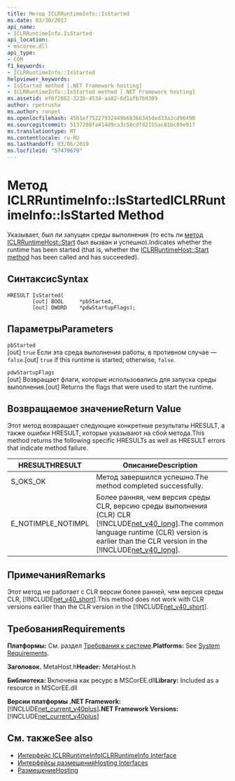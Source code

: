 ```yaml
---
title: Метод ICLRRuntimeInfo::IsStarted
ms.date: 03/30/2017
api_name:
- ICLRRuntimeInfo.IsStarted
api_location:
- mscoree.dll
api_type:
- COM
f1_keywords:
- ICLRRuntimeInfo::IsStarted
helpviewer_keywords:
- IsStarted method [.NET Framework hosting]
- ICLRRuntimeInfo::IsStarted method [.NET Framework hosting]
ms.assetid: ef6f2662-323b-4534-aa82-6d1afb7b9309
author: rpetrusha
ms.author: ronpet
ms.openlocfilehash: 45b1ef75227932449b68366345ded33a2cd96490
ms.sourcegitcommit: 5137208fa414d9ca3c58cdfd2155ac81bc89e917
ms.translationtype: MT
ms.contentlocale: ru-RU
ms.lasthandoff: 03/06/2019
ms.locfileid: "57479679"
---
```

# <a name="iclrruntimeinfoisstarted-method"></a><span data-ttu-id="7977d-102">Метод ICLRRuntimeInfo::IsStarted</span><span class="sxs-lookup"><span data-stu-id="7977d-102">ICLRRuntimeInfo::IsStarted Method</span></span>
<span data-ttu-id="7977d-103">Указывает, был ли запущен среды выполнения (то есть ли [метод ICLRRuntimeHost::Start](../../../../docs/framework/unmanaged-api/hosting/iclrruntimehost-start-method.md) был вызван и успешно).</span><span class="sxs-lookup"><span data-stu-id="7977d-103">Indicates whether the runtime has been started (that is, whether the [ICLRRuntimeHost::Start method](../../../../docs/framework/unmanaged-api/hosting/iclrruntimehost-start-method.md) has been called and has succeeded).</span></span>  
  
## <a name="syntax"></a><span data-ttu-id="7977d-104">Синтаксис</span><span class="sxs-lookup"><span data-stu-id="7977d-104">Syntax</span></span>  
  
```  
HRESULT IsStarted(  
        [out] BOOL     *pbStarted,  
        [out] DWORD    *pdwStartupFlags);  
```  
  
## <a name="parameters"></a><span data-ttu-id="7977d-105">Параметры</span><span class="sxs-lookup"><span data-stu-id="7977d-105">Parameters</span></span>  
 `pbStarted`  
 <span data-ttu-id="7977d-106">[out] `true` Если эта среда выполнения работы, в противном случае — `false`.</span><span class="sxs-lookup"><span data-stu-id="7977d-106">[out] `true` if this runtime is started; otherwise, `false`.</span></span>  
  
 `pdwStartupFlags`  
 <span data-ttu-id="7977d-107">[out] Возвращает флаги, которые использовались для запуска среды выполнения.</span><span class="sxs-lookup"><span data-stu-id="7977d-107">[out] Returns the flags that were used to start the runtime.</span></span>  
  
## <a name="return-value"></a><span data-ttu-id="7977d-108">Возвращаемое значение</span><span class="sxs-lookup"><span data-stu-id="7977d-108">Return Value</span></span>  
 <span data-ttu-id="7977d-109">Этот метод возвращает следующие конкретные результаты HRESULT, а также ошибки HRESULT, которые указывают на сбой метода.</span><span class="sxs-lookup"><span data-stu-id="7977d-109">This method returns the following specific HRESULTs as well as HRESULT errors that indicate method failure.</span></span>  
  
|<span data-ttu-id="7977d-110">HRESULT</span><span class="sxs-lookup"><span data-stu-id="7977d-110">HRESULT</span></span>|<span data-ttu-id="7977d-111">Описание</span><span class="sxs-lookup"><span data-stu-id="7977d-111">Description</span></span>|  
|-------------|-----------------|  
|<span data-ttu-id="7977d-112">S_OK</span><span class="sxs-lookup"><span data-stu-id="7977d-112">S_OK</span></span>|<span data-ttu-id="7977d-113">Метод завершился успешно.</span><span class="sxs-lookup"><span data-stu-id="7977d-113">The method completed successfully.</span></span>|  
|<span data-ttu-id="7977d-114">E_NOTIMPL</span><span class="sxs-lookup"><span data-stu-id="7977d-114">E_NOTIMPL</span></span>|<span data-ttu-id="7977d-115">Более ранняя, чем версия среды CLR, версию среды выполнения (CLR) CLR [!INCLUDE[net_v40_long](../../../../includes/net-v40-long-md.md)].</span><span class="sxs-lookup"><span data-stu-id="7977d-115">The common language runtime (CLR) version is earlier than the CLR version in the [!INCLUDE[net_v40_long](../../../../includes/net-v40-long-md.md)].</span></span>|  
  
## <a name="remarks"></a><span data-ttu-id="7977d-116">Примечания</span><span class="sxs-lookup"><span data-stu-id="7977d-116">Remarks</span></span>  
 <span data-ttu-id="7977d-117">Этот метод не работает с CLR версии более ранней, чем версия среды CLR, [!INCLUDE[net_v40_short](../../../../includes/net-v40-short-md.md)].</span><span class="sxs-lookup"><span data-stu-id="7977d-117">This method does not work with CLR versions earlier than the CLR version in the [!INCLUDE[net_v40_short](../../../../includes/net-v40-short-md.md)].</span></span>  
  
## <a name="requirements"></a><span data-ttu-id="7977d-118">Требования</span><span class="sxs-lookup"><span data-stu-id="7977d-118">Requirements</span></span>  
 <span data-ttu-id="7977d-119">**Платформы:** См. раздел [Требования к системе](../../../../docs/framework/get-started/system-requirements.md).</span><span class="sxs-lookup"><span data-stu-id="7977d-119">**Platforms:** See [System Requirements](../../../../docs/framework/get-started/system-requirements.md).</span></span>  
  
 <span data-ttu-id="7977d-120">**Заголовок.** MetaHost.h</span><span class="sxs-lookup"><span data-stu-id="7977d-120">**Header:** MetaHost.h</span></span>  
  
 <span data-ttu-id="7977d-121">**Библиотека:** Включена как ресурс в MSCorEE.dll</span><span class="sxs-lookup"><span data-stu-id="7977d-121">**Library:** Included as a resource in MSCorEE.dll</span></span>  
  
 <span data-ttu-id="7977d-122">**Версии платформы .NET Framework:** [!INCLUDE[net_current_v40plus](../../../../includes/net-current-v40plus-md.md)]</span><span class="sxs-lookup"><span data-stu-id="7977d-122">**.NET Framework Versions:** [!INCLUDE[net_current_v40plus](../../../../includes/net-current-v40plus-md.md)]</span></span>  
  
## <a name="see-also"></a><span data-ttu-id="7977d-123">См. также</span><span class="sxs-lookup"><span data-stu-id="7977d-123">See also</span></span>
- [<span data-ttu-id="7977d-124">Интерфейс ICLRRuntimeInfo</span><span class="sxs-lookup"><span data-stu-id="7977d-124">ICLRRuntimeInfo Interface</span></span>](../../../../docs/framework/unmanaged-api/hosting/iclrruntimeinfo-interface.md)
- [<span data-ttu-id="7977d-125">Интерфейсы размещения</span><span class="sxs-lookup"><span data-stu-id="7977d-125">Hosting Interfaces</span></span>](../../../../docs/framework/unmanaged-api/hosting/hosting-interfaces.md)
- [<span data-ttu-id="7977d-126">Размещение</span><span class="sxs-lookup"><span data-stu-id="7977d-126">Hosting</span></span>](../../../../docs/framework/unmanaged-api/hosting/index.md)
